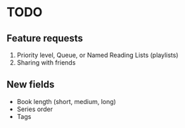 # TODO

## Feature requests
1. Priority level, Queue, or Named Reading Lists (playlists)
2. Sharing with friends

## New fields
- Book length (short, medium, long)
- Series order
- Tags

